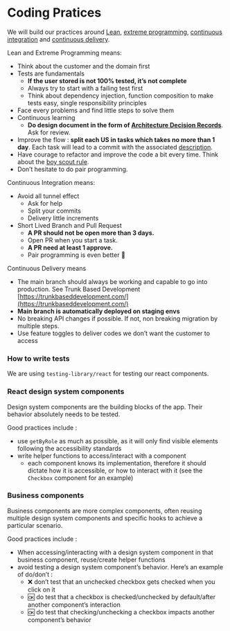 # Coding Pratices

We will build our practices around [Lean](https://kanbanize.com/lean-management/implementing-lean), [extreme programming](https://en.wikipedia.org/wiki/Extreme_programming), [continuous integration](https://martinfowler.com/articles/continuousIntegration.html) and [continuous delivery](https://continuousdelivery.com/principles/).

Lean and Extreme Programming means:

- Think about the customer and the domain first
- Tests are fundamentals
    - **If the user stored is not 100% tested, it’s not complete**
    - Always try to start with a failing test first
    - Think about dependency injection, function composition to make tests easy, single responsibility principles
- Face every problems and find little steps to solve them
- Continuous learning
    - **Do design document in the form of [Architecture Decision Records](https://cognitect.com/blog/2011/11/15/documenting-architecture-decisions)**. Ask for review.
- Improve the flow : **split each US in tasks which takes no more than 1 day**. Each task will lead to a commit with the associated [description](https://www.conventionalcommits.org/en/v1.0.0/).
- Have courage to refactor and improve the code a bit every time. Think about the [boy scout rule](https://matheus.ro/2017/12/11/clean-code-boy-scout-rule/).
- Don’t hesitate to do pair programming.

Continuous Integration means:

- Avoid all tunnel effect
    - Ask for help
    - Split your commits
    - Delivery little increments
- Short Lived Branch and Pull Request
    - **A PR should not be open more than 3 days.**
    - Open PR when you start a task.
    - **A PR need at least 1 approve.**
    - Pair programming is even better 🙂

Continuous Delivery means

- The main branch should always be working and capable to go into production. See Trunk Based Development [https://trunkbaseddevelopment.com/](https://trunkbaseddevelopment.com/)
- **Main branch is automatically deployed on staging envs**
- No breaking API changes if possible. If not, non breaking migration by multiple steps.
- Use feature toggles to deliver codes we don’t want the customer to access

### How to write tests

We are using `testing-library/react` for testing our react components.

### React design system components

Design system components are the building blocks of the app. Their behavior absolutely needs to be tested.

Good practices include :

- use `getByRole` as much as possible, as it will only find visible elements following the accessibility standards
- write helper functions to access/interact with a component
    - each component knows its implementation, therefore it should dictate how it is accessible, or how to interact with it (see the `Checkbox` component for an example)

### Business components

Business components are more complex components, often reusing multiple design system components and specific hooks to achieve a particular scenario.

Good practices include :

- When accessing/interacting with a design system component in that business component, reuse/create helper functions
- avoid testing a design system component’s behavior. Here’s an example of do/don’t :
    - ❌ don’t test that an unchecked checkbox gets checked when you click on it
    - 🆗 do test that a checkbox is checked/unchecked by default/after another component’s interaction
    - 🆗 do test that checking/unchecking a checkbox impacts another component’s behavior

